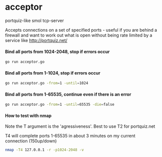 # acceptor

portquiz-like smol tcp-server

Accepts connections on a set of specified ports - useful if you are behind a firewall and want to work out what is open without being rate limited by a service like http://portquiz.net/

#### Bind all ports from 1024-2048, stop if errors occur

```bash
go run acceptor.go
```

#### Bind all ports from 1-1024, stop if errors occur

```bash
go run acceptor.go -from=1 -until=1024
```

#### Bind all ports from 1-65535, continue even if there is an error

```bash
go run acceptor.go -from=1 -until=65535 -die=false
```

#### How to test with nmap

Note the T argument is the 'agressiveness'. Best to use T2 for portquiz.net

T4 will complete ports 1-65535 in about 3 minutes on my current connection (150up/down)

```bash
nmap -T4 127.0.0.1 -r -p1024-2048 -v
```